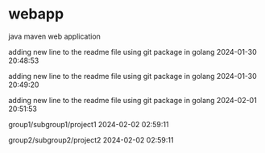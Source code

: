 # webapp

java maven web application

adding new line to the readme file using git package in golang 2024-01-30 20:48:53

adding new line to the readme file using git package in golang 2024-01-30 20:49:20

adding new line to the readme file using git package in golang 2024-02-01 20:51:53

group1/subgroup1/project1 2024-02-02 02:59:11

group2/subgroup2/project2 2024-02-02 02:59:11
